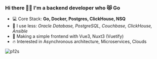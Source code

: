 ### Hi there 👋🏻 I'm a backend developer who 😻 Go

- 💻 Core Stack: **Go, Docker, Postgres, ClickHouse, NSQ**
- 🛴 I use less: *Oracle Database, PostgreSQL, Couchbase, ClickHouse, Ansible*
- 💒 Making a simple frontend with Vue3, Nuxt3 (Vuetify)
- 🔥 Interested in Asynchronous architecture, Microservices, Clouds
<!--
- 🖋 My **[CV](https://hh.ru/resume/cc3489f0ff07751efe0039ed1f644367567676)**
- 📫 How to reach me: **working-tam@yandex.com**
-->
<p><img align="left" src="https://github-readme-stats.vercel.app/api?username=p12s&show_icons=true&hide_title=true&theme=graywhite" alt="p12s" /></p>
